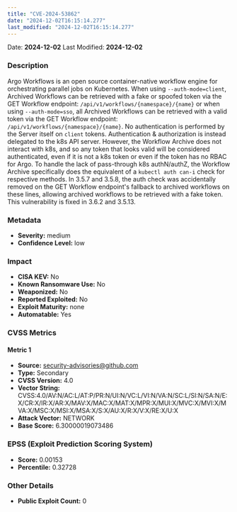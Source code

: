 ```yaml
---
title: "CVE-2024-53862"
date: "2024-12-02T16:15:14.277"
last_modified: "2024-12-02T16:15:14.277"
---
```




Date: **2024-12-02** Last Modified: **2024-12-02**

### Description  
Argo Workflows is an open source container-native workflow engine for orchestrating parallel jobs on Kubernetes. When using `--auth-mode=client`, Archived Workflows can be retrieved with a fake or spoofed token via the GET Workflow endpoint: `/api/v1/workflows/{namespace}/{name}` or when using `--auth-mode=sso`, all Archived Workflows can be retrieved with a valid token via the GET Workflow endpoint: `/api/v1/workflows/{namespace}/{name}`. No authentication is performed by the Server itself on `client` tokens. Authentication & authorization is instead delegated to the k8s API server. However, the Workflow Archive does not interact with k8s, and so any token that looks valid will be considered authenticated, even if it is not a k8s token or even if the token has no RBAC for Argo. To handle the lack of pass-through k8s authN/authZ, the Workflow Archive specifically does the equivalent of a `kubectl auth can-i` check for respective methods. In 3.5.7 and 3.5.8, the auth check was accidentally removed on the GET Workflow endpoint's fallback to archived workflows on these lines, allowing archived workflows to be retrieved with a fake token. This vulnerability is fixed in 3.6.2 and 3.5.13.

### Metadata  
- **Severity:** medium
- **Confidence Level:** low

### Impact  
- **CISA KEV:** No
- **Known Ransomware Use:** No
- **Weaponized:** No
- **Reported Exploited:** No
- **Exploit Maturity:** none
- **Automatable:** Yes

### CVSS Metrics  

#### Metric 1
- **Source:** security-advisories@github.com
- **Type:** Secondary
- **CVSS Version:** 4.0
- **Vector String:** CVSS:4.0/AV:N/AC:L/AT:P/PR:N/UI:N/VC:L/VI:N/VA:N/SC:L/SI:N/SA:N/E:X/CR:X/IR:X/AR:X/MAV:X/MAC:X/MAT:X/MPR:X/MUI:X/MVC:X/MVI:X/MVA:X/MSC:X/MSI:X/MSA:X/S:X/AU:X/R:X/V:X/RE:X/U:X
- **Attack Vector:** NETWORK
- **Base Score:** 6.30000019073486


### EPSS (Exploit Prediction Scoring System)  
- **Score:** 0.00153
- **Percentile:** 0.32728

### Other Details  
- **Public Exploit Count:** 0
